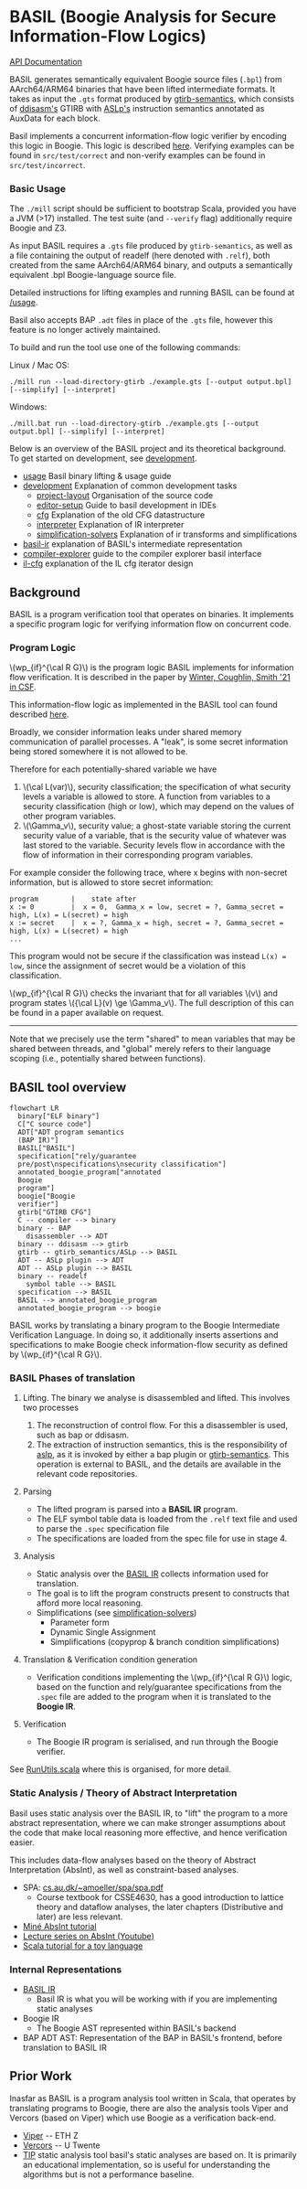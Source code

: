 # BASIL (Boogie Analysis for Secure Information-Flow Logics)

[API Documentation](https://uq-pac.github.io/BASIL/api/)

BASIL generates semantically equivalent Boogie source files (`.bpl`) from AArch64/ARM64 
binaries that have been lifted intermediate formats. It takes as input the `.gts` format produced by 
[gtirb-semantics](https://github.com/UQ-PAC/gtirb-semantics),  which consists of [ddisasm's](https://github.com/grammatech/ddisasm)
GTIRB  with [ASLp's](https://github.com/UQ-PAC/aslp) instruction semantics annotated as AuxData for each block.

Basil implements a concurrent information-flow logic verifier by encoding this logic in Boogie. 
This logic is described [here](docs/iflogic-encoding.pdf). Verifying examples can be found in 
`src/test/correct` and non-verify examples can be found in `src/test/incorrect`.

### Basic Usage

The `./mill` script should be sufficient to bootstrap Scala, provided you have a JVM (>17) installed.
The test suite (and `--verify` flag) additionally require Boogie and Z3.

As input BASIL requires a `.gts` file produced by `gtirb-semantics`,
as well as a file containing the output of readelf (here denoted with `.relf`), both created from the same AArch64/ARM64 binary, 
and outputs a semantically equivalent .bpl Boogie-language source file.

Detailed instructions for lifting examples and running BASIL can be found at [/usage](/usage.md).

Basil also accepts BAP `.adt` files in place of the `.gts` file, however this feature is no longer actively maintained.

To build and run the tool use one of the following commands:

Linux / Mac OS:

```
./mill run --load-directory-gtirb ./example.gts [--output output.bpl] [--simplify] [--interpret]
```

Windows: 

```
./mill.bat run --load-directory-gtirb ./example.gts [--output output.bpl] [--simplify] [--interpret]
```

Below is an overview of the BASIL project and its theoretical background. 
To get started on development, see [development](development).

- [usage](usage.md) Basil binary lifting & usage guide
- [development](development/) Explanation of common development tasks
    - [project-layout](development/project-layout.md) Organisation of the source code
    - [editor-setup](development/editor-setup.md) Guide to basil development in IDEs 
    - [cfg](development/cfg.md) Explanation of the old CFG datastructure 
    - [interpreter](development/interpreter.md) Explanation of IR interpreter
    - [simplification-solvers](development/simplification-solvers.md) Explanation of ir transforms and simplifications
- [basil-ir](basil-ir.md) explanation of BASIL's intermediate representation
- [compiler-explorer](compiler-explorer.md) guide to the compiler explorer basil interface
- [il-cfg](il-cfg.md) explanation of the IL cfg iterator design

## Background

BASIL is a program verification tool that operates on binaries. It implements a specific program logic
for verifying information flow on concurrent code.

### Program Logic 

\\(wp_{if}^{\cal R G}\\) is the program logic BASIL implements for information flow verification. It is described in 
the paper by [Winter, Coughlin, Smith '21 in CSF](https://github.com/UQ-PAC/wpif_CSF21/blob/main/WinterCoughlinSmith_CSF2021.pdf).

This information-flow logic as implemented in the BASIL tool can found described [here](iflogic-encoding.pdf).

Broadly, we consider information leaks under shared memory communication of parallel processes.
A "leak", is some secret information being stored somewhere it is not allowed to be.

Therefore for each potentially-shared variable we have 

1. \\(\cal L(var)\\), security classification; the specification of what security levels a variable is allowed to store. A function from variables to a security classification (high or low), which may depend on the values of other program variables.
2. \\(\Gamma_v\\), security value; a ghost-state variable storing the current security value of a variable, 
    that is the security value of whatever was last stored to the variable. Security levels
  flow in accordance with the flow of information in their corresponding program variables.

For example consider the following trace, where x begins with non-secret information, but is allowed 
to store secret information:

```
program        |    state after
x := 0         |  x = 0,  Gamma_x = low, secret = ?, Gamma_secret = high, L(x) = L(secret) = high
x := secret    |  x = ?, Gamma_x = high, secret = ?, Gamma_secret = high, L(x) = L(secret) = high
...
```

This program would not be secure if the classification was instead `L(x) = low`, since the assignment of 
secret would be a violation of this classification.

\\(wp_{if}^{\cal R G}\\) checks the invariant that for all variables \\(v\\) and program states \\({\cal L}(v) \ge \Gamma_v\\). 
The full description of this can be found in a paper available on request.

---

Note that we precisely use the term "shared" to mean variables that may be shared between threads, 
and "global" merely refers to their language scoping (i.e., potentially shared between functions).

## BASIL tool overview

```mermaid 
flowchart LR
  binary["ELF binary"]
  C["C source code"]
  ADT["ADT program semantics
  (BAP IR)"]
  BASIL["BASIL"]
  specification["rely/guarantee
  pre/post\nspecifications\nsecurity classification"]
  annotated_boogie_program["annotated
  Boogie
  program"]
  boogie["Boogie
  verifier"]
  gtirb["GTIRB CFG"]
  C -- compiler --> binary
  binary -- BAP
    disassembler --> ADT
  binary -- ddisasm --> gtirb
  gtirb -- gtirb_semantics/ASLp --> BASIL
  ADT -- ASLp plugin --> ADT
  ADT -- ASLp plugin --> BASIL
  binary -- readelf
    symbol table --> BASIL
  specification --> BASIL
  BASIL --> annotated_boogie_program
  annotated_boogie_program --> boogie
```

BASIL works by translating a binary program to the Boogie Intermediate Verification Language. In doing so,
it additionally inserts assertions and specifications to make Boogie check information-flow security as defined by \\(wp_{if}^{\cal R G}\\).

### BASIL Phases of translation

1. Lifting. 
    The binary we analyse is disassembled and lifted. This involves two processes
    1. The reconstruction of control flow. For this a disassembler is used, such as bap or ddisasm.
    2. The extraction of instruction semantics, this is the responsibility of [aslp](https://github.com/UQ-PAC/aslp), 
    as it is invoked by either a bap plugin or [gtirb-semantics](https://github.com/UQ-PAC/gtirb-semantics). 
    This operation is external to BASIL, and the details are available in the relevant code repositories. 

2. Parsing
    - The lifted program is parsed into a **BASIL IR** program.
    - The ELF symbol table data is loaded from the `.relf` text file and used to parse the `.spec` specification file
    - The specifications are loaded from the spec file for use in stage 4.
3. Analysis
    - Static analysis over the [BASIL IR](basil-ir.md) collects information used for translation.
    - The goal is to lift the program constructs present to constructs that afford more local reasoning.
    - Simplifications (see [simplification-solvers](development/simplification-solvers.md))
      - Parameter form
      - Dynamic Single Assignment
      - Simplifications (copyprop & branch condition simplifications)
4. Translation & Verification condition generation 
    - Verification conditions implementing the \\(wp_{if}^{\cal R G}\\) logic, based on the function and rely/guarantee specifications 
    from the `.spec` file are added to the program when it is translated to the **Boogie IR**.
5. Verification
    - The Boogie IR program is serialised, and run through the Boogie verifier.

See [RunUtils.scala](../src/main/scala/util/RunUtils.scala) where this is organised, for more detail.


###  Static Analysis / Theory of Abstract Interpretation

Basil uses static analysis over the BASIL IR, to "lift" the program to a more abstract representation, 
where we can make stronger assumptions about the code that make local reasoning more effective,
and hence verification easier.

This includes data-flow analyses based on the theory of Abstract Interpretation (AbsInt), as well 
as constraint-based analyses. 

- SPA:  [cs.au.dk/~amoeller/spa/spa.pdf](https://cs.au.dk/~amoeller/spa/spa.pdf)
  - Course textbook for CSSE4630, has a good introduction to lattice theory and dataflow analyses, the later 
    chapters (Distributive and later) are less relevant. 
- [Miné AbsInt tutorial](https://www-apr.lip6.fr/~mine/publi/article-mine-FTiPL17.pdf)
- [Lecture series on AbsInt (Youtube)](https://www.youtube.com/watch?v=FTcIE7uzehE&list=PLtjm-n_Ts-J-6EU1WfVIWLhl1BUUR-Sqm&index=27)
- [Scala tutorial for a toy language](https://continuation.passing.style/blog/writing-abstract-interpreter-in-scala.html)

### Internal Representations

- [BASIL IR](basil-ir.md)
  - Basil IR is what you will be working with if you are implementing static analyses
- Boogie IR
  - The Boogie AST represented within BASIL's backend
- BAP ADT AST: Representation of the BAP in BASIL's frontend, before translation to BASIL IR

## Prior Work

Inasfar as BASIL is a program analysis tool written in Scala, that operates by translating programs to Boogie, there are also the analysis tools Viper and Vercors (based on Viper)
which use Boogie as a verification back-end.

- [Viper](http://viper.ethz.ch/tutorial/) -- ETH Z
- [Vercors](https://github.com/utwente-fmt/vercors/wiki) -- U Twente 
- [TIP](https://github.com/cs-au-dk/TIP/tree/master) static analysis tool basil's static analyses are based on. It 
  is primarily an educational implementation, so is useful for understanding the algorithms but is not a performance baseline.
